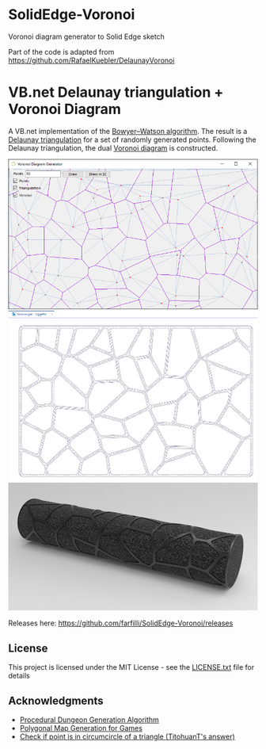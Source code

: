 # SolidEdge-Voronoi
Voronoi diagram generator to Solid Edge sketch

Part of the code is adapted from https://github.com/RafaelKuebler/DelaunayVoronoi

# VB.net Delaunay triangulation + Voronoi Diagram

A VB.net implementation of the [Bowyer–Watson algorithm](https://en.wikipedia.org/wiki/Bowyer%E2%80%93Watson_algorithm).
The result is a [Delaunay triangulation](https://en.wikipedia.org/wiki/Delaunay_triangulation) for a set of randomly generated points.
Following the Delaunay triangulation, the dual [Voronoi diagram](https://en.wikipedia.org/wiki/Voronoi_diagram) is constructed.

<img alt="User interface" src="Images/UI.png" width="700">
<img alt="Solid Edge sketch" src="Images/Sketch.png" width="700">
<img alt="Rendering" src="Images/Render.png" width="700">

Releases here: https://github.com/farfilli/SolidEdge-Voronoi/releases

## License

This project is licensed under the MIT License - see the [LICENSE.txt](LICENSE.txt) file for details

## Acknowledgments

* [Procedural Dungeon Generation Algorithm](https://www.gamasutra.com/blogs/AAdonaac/20150903/252889/Procedural_Dungeon_Generation_Algorithm.php)
* [Polygonal Map Generation for Games](http://www-cs-students.stanford.edu/~amitp/game-programming/polygon-map-generation/)
* [Check if point is in circumcircle of a triangle (TitohuanT's answer)](https://stackoverflow.com/questions/39984709/how-can-i-check-wether-a-point-is-inside-the-circumcircle-of-3-points)
